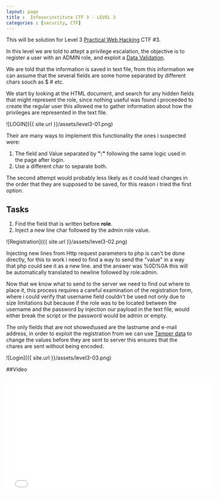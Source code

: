 ```yaml
---
layout: page 
title :  Infosecinstitute CTF 3 - LEVEL 3
categories : [security, CTF]
---
```


This will be solution for Level 3 [Practical Web Hacking](http://ctf.infosecinstitute.com "Practical Web Hacking") CTF #3. 

In this level we are told to attept a privilege escalation, the objective is to register a user with an ADMIN role, and exploit a [Data Validation](https://www.owasp.org/index.php/Data_Validation). 

We are told that the information is saved in text file, from this information we can assume that the several fields are some home separated by different chars
souch as $ # etc. 

We start by looking at the HTML document, and search for any hidden fields that might represent the role, since nothing useful was found i proceeded to create the regular user
this allowed me to gather information about how the privileges are represented in the text file.


![LOGIN]({{ site.url }}/assets/level3-01.png) 

Their are many ways to implement this functionality the ones i suspected were:

1. The field and Value separated by **":"** following the same logic used in the page after login. 
2. Use a different char to separate both. 

The second attempt would probably less likely as it could lead changes in the order that they are supposed to be saved, for this reason i tried the first option. 

## Tasks

1. Find the field that is written before **role**. 
2. Inject a new line char followed by the admin role value.

![Registration]({{ site.url }}/assets/level3-02.png) 

Injecting new lines from Http request parameters to php is can't be done directly, for this to work i need to find a way to send the "value" in a way that php could see it as a new line.
and the answer was %0D%0A this will be automatically translated to newline followed by role:admin. 

Now that we know what to send to the server we need to find out where to place it, this process requires a careful examination of the registration form, 
where i could verify that username field couldn't be used not only due to size limitations but because if the role was to be located between the username and the password 
by injection our payload in the text file, would either break the script or the password would be admin or empty. 

The only fields that are not showed\used are the lastname and e-mail address, in order to exploit the registration from we can use [Tamper data](https://addons.mozilla.org/pt-pt/firefox/addon/tamper-data/) to change the values before they are sent to server this ensures that the chares are sent without being encoded.

![Login]({{ site.url }}/assets/level3-03.png) 


##Video

<iframe width="560" height="315" src="//www.youtube.com/embed/XL2lGe6uzbk" frameborder="0" allowfullscreen></iframe>
